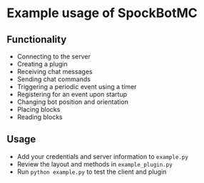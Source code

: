 # Example usage of SpockBotMC

## Functionality
- Connecting to the server
- Creating a plugin
- Receiving chat messages
- Sending chat commands
- Triggering a periodic event using a timer
- Registering for an event upon startup
- Changing bot position and orientation
- Placing blocks
- Reading blocks

## Usage
- Add your credentials and server information to ```example.py```
- Review the layout and methods in ```example_plugin.py```
- Run ```python example.py``` to test the client and plugin
